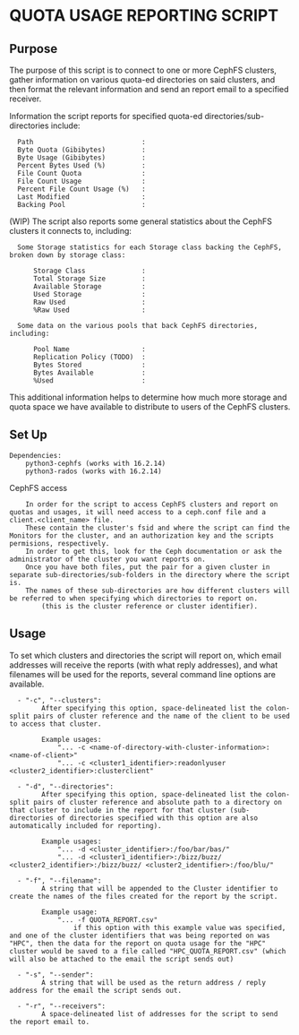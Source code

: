 
# QUOTA USAGE REPORTING SCRIPT
## Purpose

The purpose of this script is to connect to one or more CephFS clusters, gather information on various quota-ed directories on said clusters, and then format the relevant information and send an report email to a specified receiver.

Information the script reports for specified quota-ed directories/sub-directories include:

      Path                           : 
      Byte Quota (Gibibytes)         : 
      Byte Usage (Gibibytes)         : 
      Percent Bytes Used (%)         : 
      File Count Quota               : 
      File Count Usage               : 
      Percent File Count Usage (%)   : 
      Last Modified                  : 
      Backing Pool                   : 

(WIP)
The script also reports some general statistics about the CephFS clusters it connects to, including:

      Some Storage statistics for each Storage class backing the CephFS, broken down by storage class:
      
          Storage Class              : 
          Total Storage Size         : 
          Available Storage          : 
          Used Storage               : 
          Raw Used                   : 
          %Raw Used                  : 
          
      Some data on the various pools that back CephFS directories, including:
      
          Pool Name                  : 
          Replication Policy (TODO)  : 
          Bytes Stored               : 
          Bytes Available            : 
          %Used                      : 
          
This additional information helps to determine how much more storage and quota space we have available to distribute to users of the CephFS clusters.

## Set Up
    Dependencies:
        python3-cephfs (works with 16.2.14)
        python3-rados (works with 16.2.14)

CephFS access

        In order for the script to access CephFS clusters and report on quotas and usages, it will need access to a ceph.conf file and a client.<client_name> file.
        These contain the cluster's fsid and where the script can find the Monitors for the cluster, and an authorization key and the scripts permisions, respectively.
        In order to get this, look for the Ceph documentation or ask the administrator of the cluster you want reports on.
        Once you have both files, put the pair for a given cluster in separate sub-directories/sub-folders in the directory where the script is.
        The names of these sub-directories are how different clusters will be referred to when specifying which directories to report on.
            (this is the cluster reference or cluster identifier).

## Usage
To set which clusters and directories the script will report on, which email addresses will receive the reports (with what reply addresses), and what filenames will be used for the reports, several command line options are available.

      - "-c", "--clusters":
            After specifying this option, space-delineated list the colon-split pairs of cluster reference and the name of the client to be used to access that cluster.

            Example usages:
                "... -c <name-of-directory-with-cluster-information>:<name-of-client>"
                "... -c <cluster1_identifier>:readonlyuser <cluster2_identifier>:clusterclient"

      - "-d", "--directories":
            After specifying this option, space-delineated list the colon-split pairs of cluster reference and absolute path to a directory on that cluster to include in the report for that cluster (sub-directories of directories specified with this option are also automatically included for reporting).

            Example usages:
                "... -d <cluster_identifier>:/foo/bar/bas/"
                "... -d <cluster1_identifier>:/bizz/buzz/ <cluster2_identifier>:/bizz/buzz/ <cluster2_identifier>:/foo/blu/"

      - "-f", "--filename":
            A string that will be appended to the Cluster identifier to create the names of the files created for the report by the script.

            Example usage:
                "... -f QUOTA_REPORT.csv"
                    if this option with this example value was specified, and one of the cluster identifiers that was being reported on was "HPC", then the data for the report on quota usage for the "HPC" cluster would be saved to a file called "HPC_QUOTA_REPORT.csv" (which will also be attached to the email the script sends out)

      - "-s", "--sender":
            A string that will be used as the return address / reply address for the email the script sends out.

      - "-r", "--receivers":
            A space-delineated list of addresses for the script to send the report email to.
